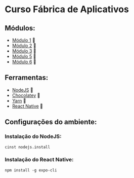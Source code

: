 # Curso Fábrica de Aplicativos

## Módulos:
  * [Módulo 1](https://github.com/lfnd0/Fabrica_Aplicativos/tree/master/modulo1) :file_folder:
  * [Módulo 2](https://github.com/lfnd0/Fabrica_Aplicativos/tree/master/modulo2) :file_folder:
  * [Módulo 3](https://github.com/lfnd0/Fabrica_Aplicativos/tree/master/modulo3) :file_folder:
  * [Módulo 5](https://github.com/lfnd0/Fabrica_Aplicativos/tree/master/modulo5) :file_folder:
  * [Módulo 6](https://github.com/lfnd0/Fabrica_Aplicativos/tree/master/modulo6) :file_folder:


## Ferramentas:
  * [NodeJS](https://nodejs.org/en/) :link:
  * [Chocolatey](https://chocolatey.org/install) :link:
  * [Yarn](https://yarnpkg.com/pt-BR/) :link:
  * [React Native](https://facebook.github.io/react-native/) :link:

## Configurações do ambiente:

  ### Instalação do NodeJS:
    cinst nodejs.install

  ### Instalação do React Native:
    npm install -g expo-cli